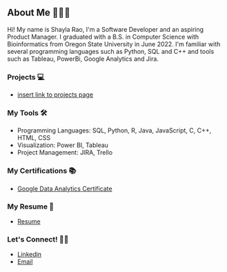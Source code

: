 ## About Me 🙋🏽‍♀️


Hi! My name is Shayla Rao, I'm a Software Developer and an aspiring Product Manager. I graduated with a B.S. in Computer Science with Bioinformatics from Oregon State University in June 2022. I'm familiar with several programming languages such as Python, SQL and C++ and tools such as Tableau, PowerBi, Google Analytics and Jira. 

### Projects 💻
* [insert link to projects page](https://github.com/shaylarao/Projects)

### My Tools 🛠
* Programming Languages: SQL, Python, R, Java, JavaScript, C, C++, HTML, CSS
* Visualization: Power BI, Tableau
* Project Management: JIRA, Trello

### My Certifications 📚
* [Google Data Analytics Certificate](https://coursera.org/share/6ab9663a4fabf8c28d4dfaf83724d43e)

### My Resume 📄
* [Resume](https://github.com/shaylarao/resume/blob/main/Shayla_Rao_Resume.pdf)

### Let's Connect! 🤝🏼
* [Linkedin](https://www.linkedin.com/in/shayla-rao/)
* [Email](shayla.rao@gmail.com)




